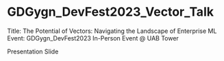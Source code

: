 # GDGygn_DevFest2023_Vector_Talk

Title: The Potential of Vectors: Navigating the Landscape of Enterprise ML
Event: GDGygn_DevFest2023 In-Person Event @ UAB Tower

Presentation Slide

